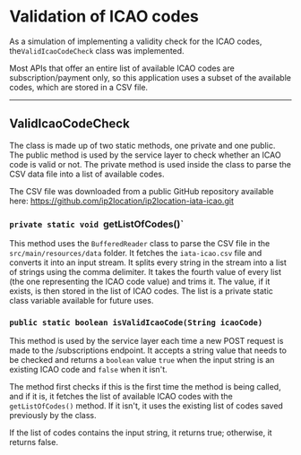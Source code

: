 # Validation of ICAO codes

As a simulation of implementing a validity check for the ICAO codes, the`ValidIcaoCodeCheck` class was implemented.

Most APIs that offer an entire list of available ICAO codes are subscription/payment only, so this application uses a subset of the available codes, which are stored in a CSV file.
___

## ValidIcaoCodeCheck

The class is made up of two static methods, one private and one public. The public method is used by the service layer to check whether an ICAO code is valid or not. The private method is used inside the class to parse the CSV data file into a list of available codes.

The CSV file was downloaded from a public GitHub repository available here: https://github.com/ip2location/ip2location-iata-icao.git

### `private static void `getListOfCodes()`

This method uses the `BufferedReader` class to parse the CSV file in the `src/main/resources/data` folder. It fetches the `iata-icao.csv` file and converts it into an input stream. It splits every string in the stream into a list of strings using the comma delimiter. It takes the fourth value of every list (the one representing the ICAO code value) and trims it. The value, if it exists, is then stored in the list of ICAO codes. The list is a private static class variable available for future uses.

### `public static boolean isValidIcaoCode(String icaoCode)`

This method is used by the service layer each time a new POST request is made to the /subscriptions endpoint. It accepts a string value that needs to be checked and returns a `boolean` value `true` when the input string is an existing ICAO code and `false` when it isn't.

The method first checks if this is the first time the method is being called, and if it is, it fetches the list of available ICAO codes with the `getListOfCodes()` method. If it isn't, it uses the existing list of codes saved previously by the class.

If the list of codes contains the input string, it returns true; otherwise, it returns false.